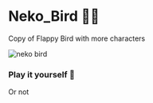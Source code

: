 # Neko_Bird 🐱‍🏍
 Copy of Flappy Bird with more characters
 
![neko bird](https://user-images.githubusercontent.com/86896365/145344616-b644e135-2cf4-44a0-9a2c-7dedd34804c3.png)

### Play it yourself 💩
Or not
